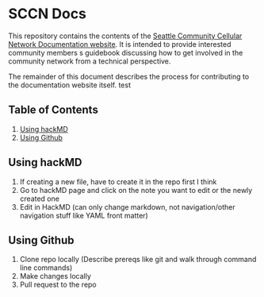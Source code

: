 # SCCN Docs
This repository contains the contents of the [Seattle Community Cellular Network Documentation website](https://anisa-su.github.io/sccn-documentation/). It is intended to provide interested community members s guidebook discussing how to get involved in the community network from a technical perspective.

The remainder of this document describes the process for contributing to the documentation website itself. test

## Table of Contents
1. [Using hackMD](##using-hackMD) 
2. [Using Github](##using-Github)

## Using hackMD
1. If creating a new file, have to create it in the repo first I think
2. Go to hackMD page and click on the note you want to edit or the newly created one
3. Edit in HackMD (can only change markdown, not navigation/other navigation stuff like YAML front matter)

## Using Github
1. Clone repo locally (Describe prereqs like git and walk through command line commands)
2. Make changes locally
3. Pull request to the repo